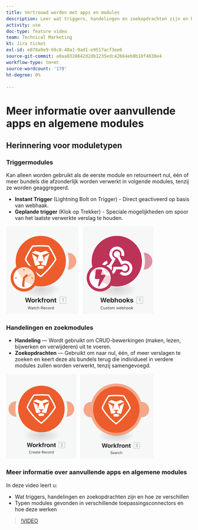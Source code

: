 ```yaml
---
title: Vertrouwd worden met apps en modules
description: Leer wat triggers, handelingen en zoekopdrachten zijn en hoe typen modules die in verschillende app-connectors worden gevonden, werken in [!DNL Adobe Workfront Fusion].
activity: use
doc-type: feature video
team: Technical Marketing
kt: Jira ticket
exl-id: e078a9e9-69c8-40a1-9ad1-e9517acf3ee6
source-git-commit: a0aa8328842d2db1235edc42664eb0b18f4038e4
workflow-type: tm+mt
source-wordcount: '179'
ht-degree: 0%

---
```


# Meer informatie over aanvullende apps en algemene modules

## Herinnering voor moduletypen

### Triggermodules

Kan alleen worden gebruikt als de eerste module en retourneert nul, één of meer bundels die afzonderlijk worden verwerkt in volgende modules, tenzij ze worden geaggregeerd.

* **Instant Trigger** (Lightning Bolt on Trigger) - Direct geactiveerd op basis van webhaak.
* **Geplande trigger** (Klok op Trekker) - Speciale mogelijkheden om spoor van het laatste verwerkte verslag te houden.

![Afbeelding van triggermodules](assets/beyond-basic-modules-1.png)

### Handelingen en zoekmodules

* **Handeling** — Wordt gebruikt om CRUD-bewerkingen (maken, lezen, bijwerken en verwijderen) uit te voeren.
* **Zoekopdrachten** — Gebruikt om naar nul, één, of meer verslagen te zoeken en keert deze als bundels terug die individueel in verdere modules zullen worden verwerkt, tenzij samengevoegd.

![Een afbeelding van handelingen en zoekmodules](assets/beyond-basic-modules-2.png)

### Meer informatie over aanvullende apps en algemene modules

In deze video leert u:

* Wat triggers, handelingen en zoekopdrachten zijn en hoe ze verschillen
* Typen modules gevonden in verschillende toepassingsconnectors en hoe deze werken

>[!VIDEO](https://video.tv.adobe.com/v/335287/?quality=12)
